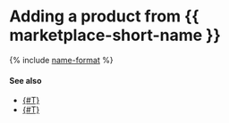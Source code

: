 # Adding a product from {{ marketplace-short-name }}

{% include [name-format](../../../_includes/datalens/operations/datalens-add-marketplace-product.md) %}

#### See also

- [{#T}](../../concepts/marketplace.md)
- [{#T}](delete-marketplace-product.md)

